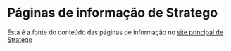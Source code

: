 # Páginas de informação de Stratego

Esta é a fonte do conteúdo das páginas de informação no [site principal de Stratego](https://stratego.cl)
